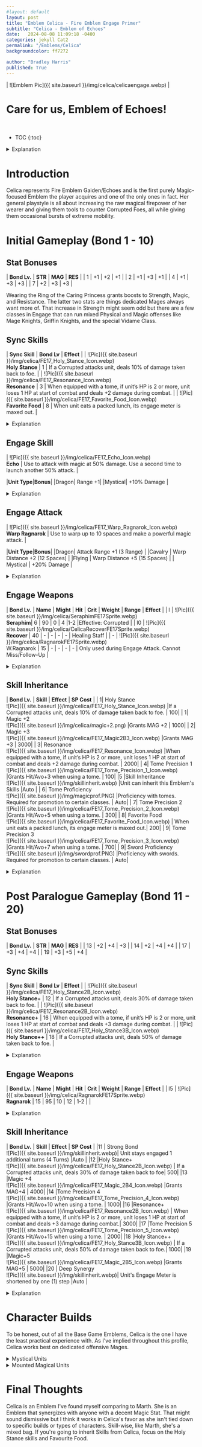 ```yaml
---
#layout: default
layout: post
title: "Emblem Celica - Fire Emblem Engage Primer"
subtitle: "Celica - Emblem of Echoes"
date:   2024-08-08 11:09:18 -0400
categories: jekyll Cat2
permalink: "/Emblems/Celica"
backgroundcolor: ff7272

author: "Bradley Harris"
published: True
---
```




| ![Emblem Pic]({{ site.baseurl }}/img/celica/celicaengage.webp) |

 <h1> <div class="evocation"> Care for us, Emblem of Echoes! </div> </h1>
<br>


* TOC
{:toc}

<details>
<summary> Explanation </summary>



</details>


# **Introduction**
Celica represents Fire Emblem Gaiden/Echoes and is the first purely Magic-focused Emblem the player acquires and one of the only ones in fact. Her general playstyle is all about increasing the raw magical firepower of her wearer and giving them tools to counter Corrupted Foes, all while giving them occasional bursts of extreme mobility. 

# **Initial Gameplay (Bond 1 - 10)** 

## Stat Bonuses

| **Bond Lv.** | **STR** | **MAG** | **RES** |
| 1 | +1 | +2 | +1 |
| 2 | +1 | +3 | +1 |
| 4 | +1 | +3 | +3 |
| 7 | +2 | +3 | +3 |

Wearing the Ring of the Caring Princess grants boosts to Strength, Magic, and Resistance. The latter two stats are things dedicated Mages always want more of. That increase in Strength might seem odd but there are a few classes in Engage that can run mixed Physical and Magic offenses like Mage Knights, Griffin Knights, and the special Vidame Class.


## Sync Skills


| **Sync Skill** | **Bond Lv** | **Effect** |
| ![Pic]({{ site.baseurl }}/img/celica/FE17_Holy_Stance_Icon.webp) <br> **Holy Stance** | 1 | If a Corrupted attacks unit, deals 10% of damage taken back to foe. | 
| ![Pic]({{ site.baseurl }}/img/celica/FE17_Resonance_Icon.webp) <br> **Resonance** | 3 | When equipped with a tome, if unit’s HP is 2 or more, unit loses 1 HP at start of combat and deals +2 damage during combat. |
| ![Pic]({{ site.baseurl }}/img/celica/FE17_Favorite_Food_Icon.webp) <br> **Favorite Food** | 8 | When unit eats a packed lunch, its engage meter is maxed out. |

<details>
<summary> Explanation </summary>

<b>Holy Stance</b> as a Sync Skill isn't all that impressive (for now) as 10% is all that much. It only works during the Enemy Phase and since Mages are normally quite squishy, you don't want to leave them exposed to enemy attacks for this skill to even trigger. But don't worry, Celica has much better ways of dealing with Corrupted Foes.<br><br>

<b>Resonance</b> however is where Celica begins to shine as a magic-focused Emblem. That +2 Damage might not seem all that powerful, but often times in Engage, Mages have trouble doubling non-Armor foes and that extra damage could be enough to finish a foe. However be warned, while that -1 HP cost can't kill Celica's user, it can put them in danger of dying to an enemy attack, so be careful when using it.<br><br>

<b>Favorite Food</b> is a skill I've found rather niche. It can be used for a gimmicky build with a certain character, but that build is often just for laughs and giggles. Though, if you aren't throwing your Packed Lunches into the Well, this skill can see use for rapid Celica Engages during a chapter. Or it can be used with other Emblems if inherited.


</details>




## Engage Skill

| ![Pic]({{ site.baseurl }}/img/celica/FE17_Echo_Icon.webp) <br> **Echo** | Use to attack with magic at 50% damage. Use a second time to launch another 50% attack. |


|**Unit Type**|**Bonus**|
|Dragon| Range +1|
|Mystical| +10% Damage |


<details>
<summary> Explanation </summary>

<b>Echo</b> is an Engage Skill I undervalued at first, but I've come to see the value in it, mainly with the Mystical Bonus. Since Mystical Units get an extra 10% Damage for each Echo Attack, that's effectively a 20% Damage boost if you're attacking the same target. One application of Echo, is using it to finish off a weakened enemy before using the second Echo to attack another one to soften them up. Furthermore, if you're running a tome with a high critical rate and you're doubling the enemy, that's effectively 4 chances to score a Critical Hit.

</details>


## Engage Attack

| ![Pic]({{ site.baseurl }}/img/celica/FE17_Warp_Ragnarok_Icon.webp) <br> **Warp Ragnarok**  | Use to warp up to 10 spaces and make a powerful magic attack.  |


|**Unit Type**|**Bonus**|
|Dragon| Attack Range +1 (3 Range) |
|Cavalry | Warp Distance +2 (12 Spaces) |
|Flying | Warp Distance +5 (15 Spaces) |
| Mystical | +20% Damage |

<details>
<summary> Explanation </summary>

How you use <b>Warp Ragnarok (WR)</b> depends on whether you're in the Early or Late Game. In the Early Game, WR is basically the magical version of Marth's Lodestar Rush, basically a "Delete One Enemy" Button at regular enemies won't have the RES or sheer bulk to survive it. In the Late Game, WR usually won't one-shot an enemy, but it still has its uses as a mobility tool. The ability to travel at most 15 spaces is pretty handy at times. <br><br>

As for the class bonuses, Dragons getting 3 Range is nice and the Mystical Bonus off adding raw damage can help with oneshotting enemies. The Cavalry and Mystical Bonuses are interesting. For Cavalry Units, Mage Knights are great candidates since it's a good class in Engage and the best candidates for this class have decent Magic Stats. As for Flyers, there are actually only 4 Flying Tome using Classes in Engage, and they are all locked to specific characters. However, Griffin Knights can get in on the fun. While they don't use Tomes, they still have pretty decent Magic Stats.

</details>





## Engage Weapons 

| **Bond Lv.** | **Name** | **Might** | **Hit** | **Crit** | **Weight** | **Range** | **Effect** |
| l | ![Pic]({{ site.baseurl }}/img/celica/SeraphimFE17Sprite.webp) <br> **Seraphim**| 6 | 90 | 0 | 4 |1-2  |Effective: Corrupted |
| l0 | ![Pic]({{ site.baseurl }}/img/celica/CelicaRecoverFE17Sprite.webp) <br> **Recover** | 40 | - | - | - | - | Healing Staff |
| - | ![Pic]({{ site.baseurl }}/img/celica/RagnarokFE17Sprite.webp) <br> W.Ragnarok | 15  | -  | - | - | - | Only used during Engage Attack. Cannot Miss/Follow-Up |


<details>
<summary> Explanation </summary>

<b>Seraphim</b> is definitely Celica's best Engage Weapon. While that 6 Might may look pathetic, remember this weapon is effective against Corrupted which make up a huge chunk of enemies in Story Chapters, especially in the Late Game. When fighting Corrupted, this weapon effectively has 18 Might, which is higher than most Bond 15 Engage Weapons. Not only that, but it's also accurate and fairly light, making it easier for Mages to double attack with this. <br><br>

<b>Recover</b> isn't anything too special. It's nice to have as an emergency healing staff, but most often you won't need it. There's another Emblem whose MUCH better at using Staves, so Celica is better off on offense than support.

</details>



## Skill Inheritance 

| **Bond Lv.** | **Skill** | **Effect** | **SP Cost** |
| 1| Holy Stance <br> ![Pic]({{ site.baseurl }}/img/celica/FE17_Holy_Stance_Icon.webp) |If a Corrupted attacks unit, deals 10% of damage taken back to foe. | 100|
| 1| Magic +2 <br> ![Pic]({{ site.baseurl }}/img/celica/magic+2.png) |Grants MAG +2 | 1000|
| 2| Magic +3 <br> ![Pic]({{ site.baseurl }}/img/celica/FE17_Magic2B3_Icon.webp) |Grants MAG +3 | 3000|
| 3| Resonance <br> ![Pic]({{ site.baseurl }}/img/celica/FE17_Resonance_Icon.webp) |When equipped with a tome, if unit’s HP is 2 or more, unit loses 1 HP at start of combat and deals +2 damage during combat. | 2000|
| 4| Tome Precision 1 <br> ![Pic]({{ site.baseurl }}/img/celica/FE17_Tome_Precision_1_Icon.webp) |Grants Hit/Avo+3 when using a tome. | 100|
|5 |Skill Inheritance <br> ![Pic]({{ site.baseurl }}/img/skillinherit.webp) |Unit can inherit this Emblem's Skills |Auto |
| 6| Tome Proficiency <br> ![Pic]({{ site.baseurl }}/img/magicprof.PNG) |Proficiency with tomes. Required for promotion to certain classes. | Auto|
| 7| Tome Precision 2 <br> ![Pic]({{ site.baseurl }}/img/celica/FE17_Tome_Precision_2_Icon.webp) |Grants Hit/Avo+5 when using a tome. | 300|
| 8| Favorite Food <br> ![Pic]({{ site.baseurl }}/img/celica/FE17_Favorite_Food_Icon.webp) | When unit eats a packed lunch, its engage meter is maxed out.| 200|
| 9| Tome Precision 3<br> ![Pic]({{ site.baseurl }}/img/celica/FE17_Tome_Precision_3_Icon.webp) |Grants Hit/Avo+7 when using a tome. | 700|
| 9| Sword Proficiency <br> ![Pic]({{ site.baseurl }}/img/swordprof.PNG) |Proficiency with swords. Required for promotion to certain classes. | Auto|

<details>
<summary> Explanation </summary>

Like Marth, Celica's Skill Inheritance has some stupidly expensive skills. <br><br>

<b>Resonance</b> is expensive as it directly boosts your damage with Tomes. That's a trend in Engage. Any skill that would boost your damage, either directly or by boosting your raw stats will cost you a pretty SP penny. <br><br>

Despite being dirt cheap, <b>Holy Stance</b> isn't worth inheriting as again, bouncing back only 10% of the damage you take isn't anything to write home about. However, that might change later on. <br><br>

Celica's Stat Skill is <b>Magic+</b> and just like Resonance is expensive. I don't find myself inheriting these skills too often as Mages in Engage are designed to kill Armored Units and Armored Units have such low Resistance Stats that the extra Magic would be overkill. <br><br>

<b>Tome Precision</b> is Celica's Weapon Skill and it can be useful on Mages with accuracy issues, especially for how reasonably priced they are. <br><br>

It may be worth it to inherit <b>Favorite Food</b> unto someone, especially if you plan on using Marth's Mercurius to power level them. Having back-to-back Engages let's Marth wielders wrack up the EXP. <br><br>

Interestingly enough, Celica gives a very useful combination of Weapon Proficiencies. She gives <b>Sword Proficiency</b> and <b>Tome Proficiency</b>, both of which are required to Reclass into Mage Knight, one of the better classes in Engage. Sword Proficiency isn't anything special as we can get this from Marth and many other Emblems. Tome Proficiency however is special as Celica is one of only two Emblems in the Base Game to grant this and much earlier than the other Emblem, making her your go-to if you want Tome Proficiency on someone.

</details>

 


# **Post Paralogue Gameplay (Bond 11 - 20)** 

## Stat Bonuses

| **Bond Lv.** | **STR** | **MAG** | **RES** |
| 13 | +2 | +4 | +3 |
| 14 | +2 | +4 | +4 |
| 17 | +3 | +4 | +4 |
| 19 | +3 | +5 | +4 |


## Sync Skills

| **Sync Skill** | **Bond Lv** | **Effect** |
| ![Pic]({{ site.baseurl }}/img/celica/FE17_Holy_Stance2B_Icon.webp) <br> **Holy Stance**+ | 12  | If a Corrupted attacks unit, deals 30% of damage taken back to foe. | 
| ![Pic]({{ site.baseurl }}/img/celica/FE17_Resonance2B_Icon.webp) <br> **Resonance+** | 16 | When equipped with a tome, if unit’s HP is 2 or more, unit loses 1 HP at start of combat and deals +3 damage during combat. |
| ![Pic]({{ site.baseurl }}/img/celica/FE17_Holy_Stance3B_Icon.webp) <br> **Holy Stance++** | 18 | If a Corrupted attacks unit, deals 50% of damage taken back to foe. |

<details>
<summary> Explanation </summary>

Recall earlier how I said Holy Stance wasn't anything special. That goes out the window because it's upgraded versions <b>Holy Stance+</b> and <b>Holy Stance++</b> are incredibly useful for 2 Reason. The first is the increase in reflected damage and the second is that by the time you have access to these skills via completing Celica's Paralogue, almost every single generic enemy in Main Story Chapters is a Corrupted. This means Holy Stance will be activating constantly during the Enemy Phase. I'd avoid putting this on Mages as they are always squishy but this skill is worth putting on bulkier units who see a lot of Enemy Phase combat, to give them some extra damage. <br><br>

Resonance upgrades to <b>Resonance+</b> and while I wish the damage boost was bigger, +3 Damage at the same cost of -1 HP is still solid. Though as before, be careful with this skill as that HP penalty can leave with just enough HP that an enemy could kill you.

</details>




## Engage Weapons 

| **Bond Lv.** | **Name** | **Might** | **Hit** | **Crit** | **Weight** | **Range** | **Effect** |
| l5 | ![Pic]({{ site.baseurl }}/img/celica/RagnarokFE17Sprite.webp) <br> **Ragnarok** | 15 | 95 | 10 | 12 | 1-2 |  |

<details>
<summary> Explanation </summary>

Celica's final Engage Weapon is <b>Ragnarok</b>, the same weapon used for her Engage Attack, except now you can use it as a normal tome that can follow-up. This Engage Weapon is pretty alright by Bond 15 standards, though it is a bit heavy and Mage units don't usually have high enough Build stats to not be weighed down, Be wary of this as the speed penalty can get Celica's user doubled. Oddly enough, Ragnarok stands out among Bond 15 Weapons as it has no secondary effect.

</details>





## Skill Inheritance

| **Bond Lv.** | **Skill** | **Effect** | **SP Cost** |
|11 | Strong Bond <br> ![Pic]({{ site.baseurl }}/img/skillinherit.webp)| Unit stays engaged 1 additional turns (4 Turns) |Auto |
|12 |Holy Stance+ <br> ![Pic]({{ site.baseurl }}/img/celica/FE17_Holy_Stance2B_Icon.webp) | If a Corrupted attacks unit, deals 30% of damage taken back to foe| 500|
|13 |Magic +4 <br> ![Pic]({{ site.baseurl }}/img/celica/FE17_Magic_2B4_Icon.webp) |Grants MAG+4 | 4000|
|14 |Tome Precision 4 <br> ![Pic]({{ site.baseurl }}/img/celica/FE17_Tome_Precision_4_Icon.webp) |Grants Hit/Avo+10 when using a tome. | 1000|
|16 |Resonance+ <br> ![Pic]({{ site.baseurl }}/img/celica/FE17_Resonance2B_Icon.webp) | When equipped with a tome, if unit’s HP is 2 or more, unit loses 1 HP at start of combat and deals +3 damage during combat.| 3000|
|17 |Tome Precision 5 <br> ![Pic]({{ site.baseurl }}/img/celica/FE17_Tome_Precision_5_Icon.webp) |Grants Hit/Avo+15 when using a tome. | 2000|
|18 |Holy Stance++ <br> ![Pic]({{ site.baseurl }}/img/celica/FE17_Holy_Stance3B_Icon.webp) | If a Corrupted attacks unit, deals 50% of damage taken back to foe.| 1000|
|19 |Magic+5 <br> ![Pic]({{ site.baseurl }}/img/celica/FE17_Magic_2B5_Icon.webp) |Grants MAG+5 | 5000|
|20 | Deep Synergy <br> ![Pic]({{ site.baseurl }}/img/skillinherit.webp)| Unit's Engage Meter is shortened by one (1) step |Auto |


<details>
<summary> Explanation </summary>

Celica's higher Inheritance are just upgrades of what she gives at lower bond levels. <br><br>

<b>Resonance+</b> and the <b>Magic+</b> Passives are still stupidly expensive but may be worth the SP if you're going for a Magic Nuke build. <br><br>

<b>Holy Stance+</b> and <b>Holy Stance++</b> are a steal for how they're priced. Only issue is getting someone to Bond 18 with Celica. I guess it's worth it if you're willing to grind Skirmishes or use Bond Fragements.

</details>





# **Character Builds**

To be honest, out of all the Base Game Emblems, Celica is the one I have the least practical experience with. As I've implied throughout this profile, Celica works best on dedicated offensive Mages.

<details>
<summary> Mystical Units </summary>

Mystical Units like <b>Sages</b>, <b>High Priests</b>, and the <b>Vidame</b> Class benefit the most from Celica as they get bonuses from both Echo and Warp Ragnarok. 

</details>

<details>
<summary> Mounted Magical Units </summary>

<b>Mage Knights, Griffin Knights</b> and the special <b>Lindwurm</b> Class are the go-to canidates for this build. Mage Knights and Lindwurms use Tomes and thus benefit from Resonance and Echo. The extra movement bonus from Warp Ragnarok isa nice bonus. Griffin Knights get the shorter end of the stick as they can't use Tomes and thus can't benefit from Resonance and are forced to use Celica's Engage Weapons for Echo. However, they can still wield magic weapons like the Levin Sword and Flame Lance to benefit from the raw boost to Magic wearing Celica's Ring provides. 

</details>


# **Final Thoughts** <br>

Celica is an Emblem I've found myself comparing to Marth. She is an Emblem that synergizes with anyone with a decent Magic Stat. That might sound dismissive but I think it works in Celica's favor as she isn't tied down to specific builds or types of characters. Skill-wise, like Marth, she's a mixed bag. If you're going to inherit Skills from Celica, focus on the Holy Stance skills and Favourite Food. 